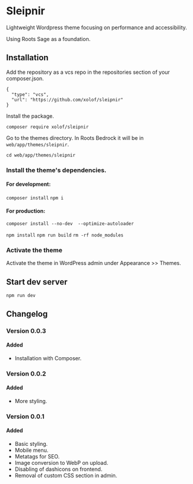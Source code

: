 # Sleipnir

Lightweight Wordpress theme focusing on performance and accessibility.

Using Roots Sage as a foundation.

## Installation

Add the repository as a vcs repo in the repositories section of your composer.json.

```
{
  "type": "vcs",
  "url": "https://github.com/xolof/sleipnir"
}
```

Install the package.

`composer require xolof/sleipnir`

Go to the themes directory. In Roots Bedrock it will be in `web/app/themes/sleipnir`.

`cd web/app/themes/sleipnir`

### Install the theme's dependencies.

#### For development:
`composer install`
`npm i` 

#### For production:
`composer install --no-dev  --optimize-autoloader`

`npm install`
`npm run build`
`rm -rf node_modules`

### Activate the theme
Activate the theme in WordPress admin under Appearance >> Themes.

## Start dev server 
`npm run dev`

## Changelog

### Version 0.0.3

#### Added

* Installation with Composer.

### Version 0.0.2

#### Added

* More styling.

### Version 0.0.1

#### Added

* Basic styling.
* Mobile menu.
* Metatags for SEO.
* Image conversion to WebP on upload.
* Disabling of dashicons on frontend.
* Removal of custom CSS section in admin.

